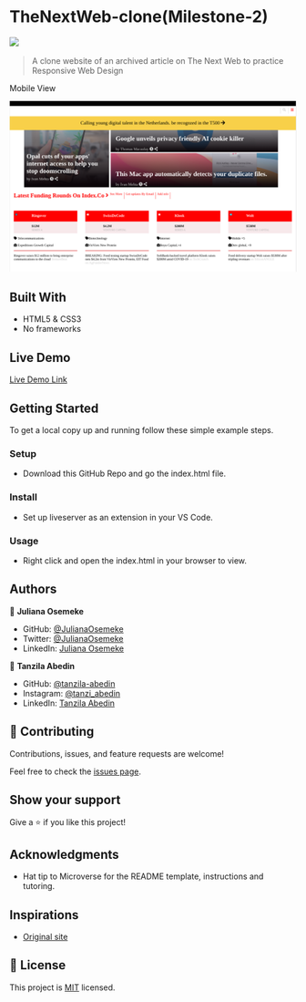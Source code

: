 # TheNextWeb-clone(Milestone-2)
![](https://img.shields.io/badge/Microverse-blueviolet)

> A clone website of an archived article on The Next Web to practice Responsive Web Design

Mobile View

![mobile view](./images/desktop-view.png)

## Built With

- HTML5 & CSS3
- No frameworks

## Live Demo

[Live Demo Link](https://tanzila-abedin.github.io/TheNextWeb-clone/.)


## Getting Started

To get a local copy up and running follow these simple example steps.

### Setup
- Download this GitHub Repo and go the index.html file.

### Install
- Set up liveserver as an extension in your VS Code.

### Usage
- Right click and open the index.html in your browser to view.


## Authors

👤 **Juliana Osemeke**

- GitHub: [@JulianaOsemeke](https://github.com/JulianaOsemeke)
- Twitter: [@JulianaOsemeke](https://twitter.com/julianaosemeke)
- LinkedIn: [Juliana Osemeke](www.linkedin.com/in/juliana-osemeke)

👤 **Tanzila Abedin**

- GitHub: [@tanzila-abedin](https://github.com/tanzila-abedin)
- Instagram: [@tanzi_abedin](https://www.instagram.com/tanzie_abedin/?hl=en)
- LinkedIn: [Tanzila Abedin](https://www.linkedin.com/in/tanzila-abedin-331440b2/?originalSubdomain=za)


## 🤝 Contributing

Contributions, issues, and feature requests are welcome!

Feel free to check the [issues page](issues/).

## Show your support

Give a ⭐️ if you like this project!

## Acknowledgments

- Hat tip to Microverse for the README template, instructions and tutoring.

## Inspirations
- [Original site](https://perma.cc/M5ZV-Q2D6)

## 📝 License

This project is [MIT](./LICENSE) licensed.
